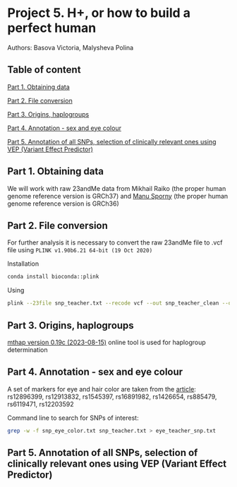 # Project 5. H+, or how to build a perfect human 

Authors: Basova Victoria, Malysheva Polina 

## Table of content

[Part 1. Obtaining data](#part-1-obtaining-data)

[Part 2. File conversion](#part-2-file-conversion)

[Part 3. Origins, haplogroups](#part-3-origins-haplogroups)

[Part 4. Annotation - sex and eye colour](#part-4-annotation---sex-and-eye-colour)

[Part 5. Annotation of all SNPs, selection of clinically relevant ones using VEP (Variant Effect Predictor)](#part-5-annotation-of-all-snps-selection-of-clinically-relevant-ones-using-vep-variant-effect-predictor)

## Part 1. Obtaining data

We will work with raw 23andMe data from Mikhail Raiko (the proper human genome reference version is GRCh37) and [Manu Sporny](https://github.com/msporny/dna) (the proper human genome reference version is GRCh36)

## Part 2. File conversion 

For further analysis it is necessary to convert the raw 23andMe file to .vcf file using `PLINK v1.90b6.21 64-bit (19 Oct 2020)`

Installation

```bash
conda install bioconda::plink
```

Using 

```bash
plink --23file snp_teacher.txt --recode vcf --out snp_teacher_clean --output-chr MT --snps-only just-acgt
```

## Part 3. Origins, haplogroups

[mthap version 0.19c (2023-08-15)](https://dna.jameslick.com/mthap/)  online tool is used for haplogroup determination 

## Part 4. Annotation - sex and eye colour

A set of markers for eye and hair color are taken from the [article](https://www.ncbi.nlm.nih.gov/pmc/articles/PMC3694299/): rs12896399, rs12913832, rs1545397, rs16891982, rs1426654, rs885479, rs6119471, rs12203592 

Command line to search for SNPs of interest:

```bash
grep -w -f snp_eye_color.txt snp_teacher.txt > eye_teacher_snp.txt
```

## Part 5. Annotation of all SNPs, selection of clinically relevant ones using VEP (Variant Effect Predictor)
